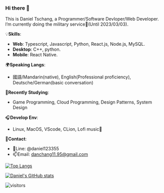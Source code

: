 ### Hi there 👋

This is Daniel Tschang, a Programmer/Software Devloper/Web Developer.
I’m currently doing the military service🥲(Until 2023/03/03). 

💡**Skills**:   
- **Web**: Typescript, Javascript, Python, React.js, Node.js,  MySQL.  
- **Desktop**: C++, python.
- **Mobile**: React Native.  


🌍**Speaking Langs**:  
- 國語/Mandarin(native), English(Professional proficiency), Deutsche/German(basic conversation)

🎈**Recently Studying**:  
- Game Programming, Cloud Programming, Design Patterns, System Design  

🎧**Develop Env**:
- Linux, MacOS, VScode, CLion, Lofi music🎵

💬**Contact**:
- 🍏Line: @daniel123355
- 📫Email: danchang11.95@gmail.com
<!--
**DanielTschang/DanielTschang** is a ✨ _special_ ✨ repository because its `README.md` (this file) appears on your GitHub profile.

Here are some ideas to get you started:

- 🔭 I’m currently working on ...
- 🌱 I’m currently learning ...
- 👯 I’m looking to collaborate on ...
- 🤔 I’m looking for help with ...
- 💬 Ask me about ...
- 📫 How to reach me: ...
- 😄 Pronouns: ...
- ⚡ Fun fact: ...
-->


[![Top Langs](https://github-readme-stats-git-masterrstaa-rickstaa.vercel.app/api/top-langs/?username=DanielTschang)](https://github.com/anuraghazra/github-readme-stats)

[![Daniel's GitHub stats](https://github-readme-stats-git-masterrstaa-rickstaa.vercel.app/api?username=DanielTschang)](https://github.com/anuraghazra/github-readme-stats)



![visitors](https://visitor-badge.glitch.me/badge?page_id=DanielTschang.DanielTschang&left_color=black&right_color=black)
